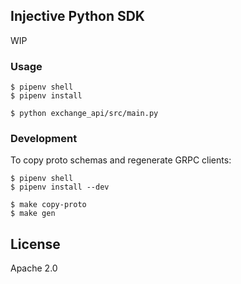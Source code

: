 ## Injective Python SDK

WIP

### Usage

```
$ pipenv shell
$ pipenv install

$ python exchange_api/src/main.py
```

### Development

To copy proto schemas and regenerate GRPC clients:

```
$ pipenv shell
$ pipenv install --dev

$ make copy-proto
$ make gen
```

## License

Apache 2.0

